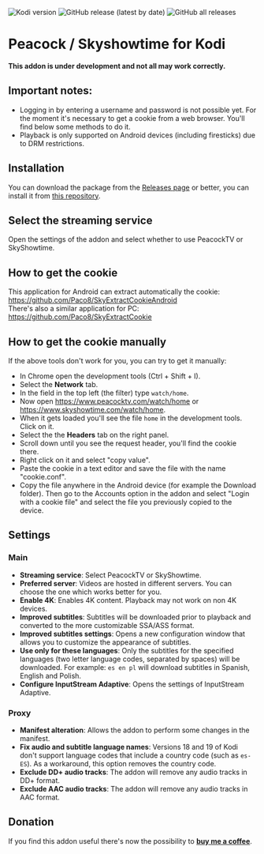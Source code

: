 ![Kodi version](https://img.shields.io/badge/kodi%20versions-18--19--20-blue)
![GitHub release (latest by date)](https://img.shields.io/github/v/release/Paco8/plugin.video.skyott)
![GitHub all releases](https://img.shields.io/github/downloads/Paco8/plugin.video.skyott/total)

# Peacock / Skyshowtime for Kodi

**This addon is under development and not all may work correctly.**

## Important notes: ##
-  Logging in by entering a username and password is not possible yet. For the moment it's necessary to get a cookie from a web browser. You'll find below some methods to do it.
- Playback is only supported on Android devices (including firesticks) due to DRM restrictions.

## Installation
You can download the package from the [Releases page](https://github.com/Paco8/plugin.video.skyott/releases)
or better, you can install it from [this repository](https://github.com/Paco8/kodi-repo/raw/master/mini-repo/repository.addons.paco8/repository.addons.paco8-1.0.0.zip).

## Select the streaming service
Open the settings of the addon and select whether to use PeacockTV or SkyShowtime.

## How to get the cookie ##
This application for Android can extract automatically the cookie:
https://github.com/Paco8/SkyExtractCookieAndroid
<br>
There's also a similar application for PC:
https://github.com/Paco8/SkyExtractCookie

## How to get the cookie manually
If the above tools don't work for you, you can try to get it manually:
- In Chrome open the development tools (Ctrl + Shift + I).
- Select the **Network** tab.
- In the field in the top left (the filter) type `watch/home`.
- Now open https://www.peacocktv.com/watch/home or https://www.skyshowtime.com/watch/home.
- When it gets loaded you'll see the file `home` in the development tools. Click on it.
- Select the the **Headers** tab on the right panel.
- Scroll down until you see the request header, you'll find the cookie there.
- Right click on it and select "copy value".
- Paste the cookie in a text editor and save the file with the name "cookie.conf".
- Copy the file anywhere in the Android device (for example the Download folder). Then go to the Accounts option in the addon and select "Login with a cookie file" and select the file you previously copied to the device.

## Settings
### Main
- **Streaming service**: Select PeacockTV or SkyShowtime.
- **Preferred server**: Videos are hosted in different servers. You can choose the one which works better for you.
- **Enable 4K**: Enables 4K content. Playback may not work on non 4K devices.
- **Improved subtitles**: Subtitles will be downloaded prior to playback and converted to the more customizable SSA/ASS format.
- **Improved subtitles settings**: Opens a new configuration window that allows you to customize the appearance of subtitles.
- **Use only for these languages**: Only the subtitles for the specified languages (two letter language codes, separated by spaces) will be downloaded. For example: `es en pl` will download subtitles in Spanish, English and Polish.
- **Configure InputStream Adaptive**: Opens the settings of InputStream Adaptive.
### Proxy
- **Manifest alteration**: Allows the addon to perform some changes in the manifest.
- **Fix audio and subtitle language names**: Versions 18 and 19 of Kodi don't support language codes that include a country code (such as `es-ES`). As a workaround, this option removes the country code.
- **Exclude DD+ audio tracks**: The addon will remove any audio tracks in DD+ format.
- **Exclude AAC audio tracks**: The addon will remove any audio tracks in AAC format.

## Donation
If you find this addon useful there's now the possibility to **[buy me a coffee](https://www.buymeacoffee.com/paco8.addons)**.
